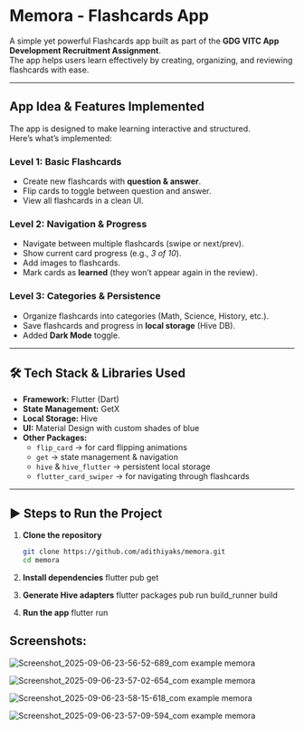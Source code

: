 # Memora - Flashcards App

A simple yet powerful Flashcards app built as part of the **GDG VITC App Development Recruitment Assignment**.  
The app helps users learn effectively by creating, organizing, and reviewing flashcards with ease.

---

## App Idea & Features Implemented

The app is designed to make learning interactive and structured.  
Here’s what’s implemented:

### Level 1: Basic Flashcards
- Create new flashcards with **question & answer**.
- Flip cards to toggle between question and answer.
- View all flashcards in a clean UI.

### Level 2: Navigation & Progress
- Navigate between multiple flashcards (swipe or next/prev).
- Show current card progress (e.g., *3 of 10*).
- Add images to flashcards.
- Mark cards as **learned** (they won’t appear again in the review).

### Level 3: Categories & Persistence
- Organize flashcards into categories (Math, Science, History, etc.).
- Save flashcards and progress in **local storage** (Hive DB).
- Added **Dark Mode** toggle.

---

## 🛠️ Tech Stack & Libraries Used

- **Framework:** Flutter (Dart)
- **State Management:** GetX
- **Local Storage:** Hive
- **UI:** Material Design with custom shades of blue
- **Other Packages:**
  - `flip_card` → for card flipping animations  
  - `get` → state management & navigation  
  - `hive` & `hive_flutter` → persistent local storage  
  - `flutter_card_swiper` → for navigating through flashcards

---

## ▶️ Steps to Run the Project

1. **Clone the repository**
   ```bash
   git clone https://github.com/adithiyaks/memora.git
   cd memora

2. **Install dependencies**
    flutter pub get

3. **Generate Hive adapters**
    flutter packages pub run build_runner build

4. **Run the app**
    flutter run

## Screenshots:
![Screenshot_2025-09-06-23-56-52-689_com example memora](https://github.com/user-attachments/assets/8a14cd1a-18be-4eb8-8455-fb315b62faed)


![Screenshot_2025-09-06-23-57-02-654_com example memora](https://github.com/user-attachments/assets/dda20ce0-9acb-480d-9680-dd05367a1ebc)


![Screenshot_2025-09-06-23-58-15-618_com example memora](https://github.com/user-attachments/assets/6b0a28e2-d64b-4e18-b62f-6c33b4d3ea52)


![Screenshot_2025-09-06-23-57-09-594_com example memora](https://github.com/user-attachments/assets/2ab5663e-99ac-45dd-859a-8e9aaf9b43d3)

